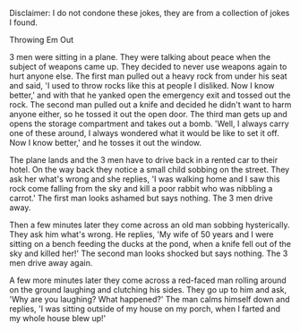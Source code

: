 Disclaimer: I do not condone these jokes, they are from a collection of jokes I found.

Throwing Em Out

3 men were sitting in a plane. They were talking about peace when the subject of weapons came up. They decided to never use weapons again to hurt anyone else.
The first man pulled out a heavy rock from under his seat and said, 'I used to throw rocks like this at people I disliked. Now I know better,' and with that he yanked open the emergency exit and tossed out the rock.
The second man pulled out a knife and decided he didn't want to harm anyone either, so he tossed it out the open door.
The third man gets up and opens the storage compartment and takes out a bomb. 'Well, I always carry one of these around, I always wondered what it would be like to set it off. Now I know better,' and he tosses it out the window.

The plane lands and the 3 men have to drive back in a rented car to their hotel.
On the way back they notice a small child sobbing on the street. They ask her what's wrong and she replies, 'I was walking home and I saw this rock come falling from the sky and kill a poor rabbit who was nibbling a carrot.'
The first man looks ashamed but says nothing. The 3 men drive away.

Then a few minutes later they come across an old man sobbing hysterically. They ask him what's wrong.
He replies, 'My wife of 50 years and I were sitting on a bench feeding the ducks at the pond, when a knife fell out of the sky and killed her!'
The second man looks shocked but says nothing. The 3 men drive away again.

A few more minutes later they come across a red-faced man rolling around on the ground laughing and clutching his sides. They go up to him and ask, 'Why are you laughing? What happened?'
The man calms himself down and replies, 'I was sitting outside of my house on my porch, when I farted and my whole house blew up!'

